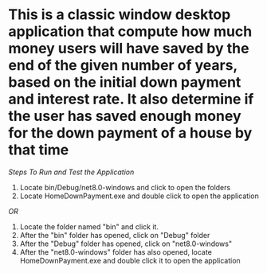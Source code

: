 # This is a classic window desktop application that compute how much money users will have saved by the end of the given number of years, based on the initial down payment and interest rate. It also determine if the user has saved enough money for the down payment of a house by that time


*Steps To Run and Test the Application* 

1. Locate bin/Debug/net8.0-windows and click to open the folders
2. Locate HomeDownPayment.exe and double click to open the application
   
 *OR*
1. Locate the folder named "bin" and click it.
2. After the "bin" folder has opened, click on "Debug" folder
3. After the "Debug" folder has opened, click on "net8.0-windows"
4. After the "net8.0-windows" folder has also opened, locate HomeDownPayment.exe and double click it to open the application

